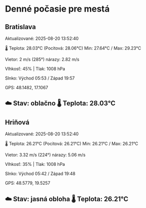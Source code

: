 ﻿# Denné počasie pre mestá

## Bratislava
Aktualizované: 2025-08-20 13:52:40

🌡️ Teplota: 28.03°C 
(Pocitová: 28.06°C)
Min: 27.64°C / Max: 29.23°C

Vietor: 2 m/s    (285°) 
nárazy: 2.82 m/s

Vlhkosť: 45% | Tlak: 1008 hPa

Slnko: Východ 05:53 / Západ 19:57

GPS: 48.1482, 17.1067

☁️ Stav: oblačno        🌡️ Teplota: 28.03°C
---

## Hriňová
Aktualizované: 2025-08-20 13:52:40

🌡️ Teplota: 26.21°C 
(Pocitová: 26.21°C)
Min: 26.21°C / Max: 26.21°C

Vietor: 3.32 m/s (224°)
nárazy: 5.06 m/s

Vlhkosť: 35% | Tlak: 1008 hPa

Slnko: Východ 05:42 / Západ 19:48

GPS: 48.5779, 19.5257

☁️ Stav: jasná obloha        🌡️ Teplota: 26.21°C
---
